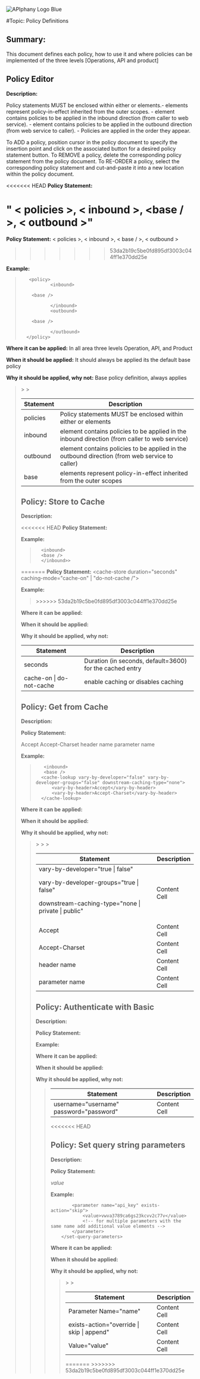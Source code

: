 ![APIphany Logo Blue](http://i.imgur.com/fG9dSvD.png)

#Topic: Policy Definitions

## Summary: ##

This document defines each policy, how to use it and where policies can be implemented of the three levels [Operations, API and product]

## Policy Editor ##

**Description:** 

Policy statements MUST be enclosed within either <inbound> or <outbound> elements.- <base /> elements represent policy-in-effect inherited from the outer scopes.
         - <inbound> element contains policies to be applied in the inbound direction (from caller to web service).
         - <outbound> element contains policies to be applied in the outbound direction (from web service to caller).
         - Policies are applied in the order they appear.

To ADD a policy, position cursor in the policy document to specify the insertion point and click on the associated button for a desired policy statement button.
    To REMOVE a policy, delete the corresponding policy statement from the policy document.
    To RE-ORDER a policy, select the corresponding policy statement and cut-and-paste it into a new location within the policy document.

<<<<<<< HEAD
**Policy Statement:** 

" < policies >, < inbound >, <base / >, < outbound >"
=======
**Policy Statement:** < policies >, < inbound >, < base / >, < outbound >
>>>>>>> 53da2b19c5be0fd895df3003c044ff1e370dd25e

**Example:**


>        <policy>
>                <inbound>
>         
>         <base />
>         
>                </inbound>
>                <outbound>
>         
>         <base />
>         
>                </outbound>
>       </policy>

**Where it can be applied:** In all area three levels Operation, API, and Product

**When it should be applied:** It should always be applied its the default base policy

**Why it should be applied, why not:** Base policy definition, always applies

><table>
<thead>
<tr>
  <th>Statement</th>
  <th>Description</th>
</tr>
</thead>
<tbody>
<tr>
  <td>policies</td>
  <td>Policy statements MUST be enclosed within either <inbound> or <outbound> elements</td>
</tr>
<tr>
  <td>inbound</td>
  <td>element contains policies to be applied in the inbound direction (from caller to web service)</td>
</tr>
><tr>
  <td>outbound</td>
  <td>element contains policies to be applied in the outbound direction (from web service to caller)</td>
</tr>
><tr>
  <td>base</td>
  <td>elements represent policy-in-effect inherited from the outer scopes</td>
</tr>
</tbody>
</table>

## Policy: Store to Cache ##

**Description:**

<<<<<<< HEAD
**Policy Statement:** 

*<cache-store duration="seconds" caching-mode="cache-on | do-not-cache" />*

**Example:**

>   	<inbound>
>   	<base />
>		</inbound>>	
> 	<outbound>
> 		<base />
=======
**Policy Statement:** <cache-store duration="seconds" caching-mode="cache-on" | "do-not-cache /">

**Example:**

>    <inbound>
>             <base />
>    </inbound>
>	
>    <outbound>
> 	     <base />
>>>>>>> 53da2b19c5be0fd895df3003c044ff1e370dd25e
> 		<cache-store duration="3600" caching-mode="cache-on" />
>    </outbound>

**Where it can be applied:**

**When it should be applied:**

**Why it should be applied, why not:**

<table>
<thead>
<tr>
  <th>Statement</th>
  <th>Description</th>
</tr>
</thead>
<tbody>
<tr>
  <td>seconds</td>
  <td>Duration (in seconds, default=3600) for the cached entry</td>
</tr>
<tr>
  <td>cache-on | do-not-cache</td>
  <td>enable caching or disables caching</td>
</tr>
</tbody>
</table>

## Policy: Get from Cache ##

**Description:**

**Policy Statement:** 

<cache-lookup vary-by-developer="true | false" vary-by-developer-groups="true | false" downstream-caching-type="none| private | public">
<vary-by-header>Accept</vary-by-header>
<vary-by-header>Accept-Charset</vary-by-header>
<vary-by-header>header name</vary-by-header>
<vary-by-query-parameter>parameter name</vary-by-query-parameter>
</cache-lookup>

**Example:**

>        <inbound>
> 	     <base />
> 		<cache-lookup vary-by-developer="false" vary-by-developer-groups="false" downstream-caching-type="none">
> 			<vary-by-header>Accept</vary-by-header>
> 			<vary-by-header>Accept-Charset</vary-by-header>
> 		</cache-lookup>
> 	</inbound>
> 	<outbound>
> 	     <base /> 		
> 	</outbound>


**Where it can be applied:**

**When it should be applied:**

**Why it should be applied, why not:**

><table>
<thead>
<tr>
  <th>Statement</th>
  <th>Description</th>
</tr>
</thead>
<tbody>
<tr>
  <td>
vary-by-developer="true | false"

vary-by-developer-groups="true | false"

downstream-caching-type="none | private | public"
></td>
  <td>Content Cell</td>
</tr>
<tr>
  <td>Accept</td>
  <td>Content Cell</td>
</tr>
><tr>
  <td>Accept-Charset</td>
  <td>Content Cell</td>
</tr>
><tr>
  <td>header name</td>
  <td>Content Cell</td>
</tr>
><tr>
  <td>parameter name</td>
  <td>Content Cell</td>
</tr>
</tbody>
</table>

## Policy: Authenticate with Basic ##

**Description:**

**Policy Statement:**

*<authentication-basic username="username" password="password" />*

**Example:**

> 	<inbound>
> 		<base />
> 		<authentication-basic username="apiphany" password="vb2345ut!8P" />
> 	</inbound>
> 	<outbound>
> 		<base />
> 	</outbound>


**Where it can be applied:**

**When it should be applied:**

**Why it should be applied, why not:**

><table>
<thead>
<tr>
  <th>Statement</th>
  <th>Description</th>
</tr>
</thead>
<tbody>
<tr>
  <td>username="username" password="password"</td>
  <td>Content Cell</td>
</tr>
</tbody>
</table>
<<<<<<< HEAD

## Policy: Set query string parameters ##

**Description:**

**Policy Statement:**

*<set-query-parameters>
 <parameter name="param name" exists-action="override | skip | append">
 <value>value</value>  </parameter> </set-query-parameters>*

**Example:**


> 	<set-query-parameters>
			<parameter name="api_key" exists-action="skip">
				<value>vwva3789ca6gs23kcvv2c77v</value>
				<!-- for multiple parameters with the same name add additional value elements -->
			</parameter>
		</set-query-parameters>


**Where it can be applied:**

**When it should be applied:**

**Why it should be applied, why not:**

><table>
<thead>
<tr>
  <th>Statement</th>
  <th>Description</th>
</tr>
</thead>
<tbody>
<tr>
  <td>Parameter Name="name"</td>
  <td>Content Cell</td>
</tr>
><tr>
  <td>exists-action="override | skip | append"</td>
  <td>Content Cell</td>
</tr>
><tr>
  <td>Value="value"</td>
  <td>Content Cell</td>
</tr>
</tbody>
</table>
=======
>>>>>>> 53da2b19c5be0fd895df3003c044ff1e370dd25e
